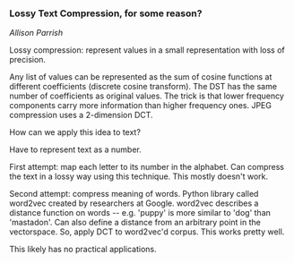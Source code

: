 ### Lossy Text Compression, for some reason?

_Allison Parrish_

Lossy compression: represent values in a small representation with loss of precision.

Any list of values can be represented as the sum of cosine functions at different coefficients (discrete cosine transform). The DST has the same number of coefficients as original values. The trick is that lower frequency components carry more information than higher frequency ones. JPEG compression uses a 2-dimension DCT.

How can we apply this idea to text?

Have to represent text as a number.

First attempt: map each letter to its number in the alphabet. Can compress the text in a lossy way using this technique. This mostly doesn't work.

Second attempt: compress meaning of words. Python library called word2vec created by researchers at Google. word2vec describes a distance function on words -- e.g. 'puppy' is more similar to 'dog' than 'mastadon'. Can also define a distance from an arbitrary point in the vectorspace. So, apply DCT to word2vec'd corpus. This works pretty well.

This likely has no practical applications.
